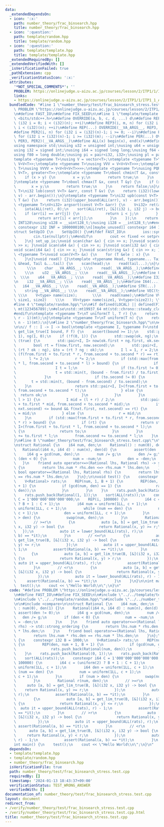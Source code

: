 ```yaml
---
data:
  _extendedDependsOn:
  - icon: ':x:'
    path: number_theory/frac_binsearch.hpp
    title: number_theory/frac_binsearch.hpp
  - icon: ':question:'
    path: template/random.hpp
    title: template/random.hpp
  - icon: ':question:'
    path: template/template.hpp
    title: template/template.hpp
  _extendedRequiredBy: []
  _extendedVerifiedWith: []
  _isVerificationFailed: true
  _pathExtension: cpp
  _verificationStatusIcon: ':x:'
  attributes:
    '*NOT_SPECIAL_COMMENTS*': ''
    PROBLEM: https://onlinejudge.u-aizu.ac.jp/courses/lesson/2/ITP1/1/ITP1_1_A
    links:
    - https://onlinejudge.u-aizu.ac.jp/courses/lesson/2/ITP1/1/ITP1_1_A
  bundledCode: "#line 1 \"number_theory/test/frac_binsearch_stress.test.cpp\"\n#define\
    \ PROBLEM \"https://onlinejudge.u-aizu.ac.jp/courses/lesson/2/ITP1/1/ITP1_1_A\"\
    \n#define FAST_IO\n#define FIX_SEED\n\n#line 1 \"template/template.hpp\"\n#include\
    \ <bits/stdc++.h>\n#define OVERRIDE(a, b, c, d, ...) d\n#define REP2(i, n) for\
    \ (i32 i = 0; i < (i32)(n); ++i)\n#define REP3(i, m, n) for (i32 i = (i32)(m);\
    \ i < (i32)(n); ++i)\n#define REP(...) OVERRIDE(__VA_ARGS__, REP3, REP2)(__VA_ARGS__)\n\
    #define PER2(i, n) for (i32 i = (i32)(n)-1; i >= 0; --i)\n#define PER3(i, m, n)\
    \ for (i32 i = (i32)(n)-1; i >= (i32)(m); --i)\n#define PER(...) OVERRIDE(__VA_ARGS__,\
    \ PER3, PER2)(__VA_ARGS__)\n#define ALL(x) begin(x), end(x)\n#define LEN(x) (i32)(x.size())\n\
    using namespace std;\nusing u32 = unsigned int;\nusing u64 = unsigned long long;\n\
    using i32 = signed int;\nusing i64 = signed long long;\nusing f64 = double;\n\
    using f80 = long double;\nusing pi = pair<i32, i32>;\nusing pl = pair<i64, i64>;\n\
    template <typename T>\nusing V = vector<T>;\ntemplate <typename T>\nusing VV =\
    \ V<V<T>>;\ntemplate <typename T>\nusing VVV = V<V<V<T>>>;\ntemplate <typename\
    \ T>\nusing VVVV = V<V<V<V<T>>>>;\ntemplate <typename T>\nusing PQR = priority_queue<T,\
    \ V<T>, greater<T>>;\ntemplate <typename T>\nbool chmin(T &x, const T &y) {\n\
    \    if (x > y) {\n        x = y;\n        return true;\n    }\n    return false;\n\
    }\ntemplate <typename T>\nbool chmax(T &x, const T &y) {\n    if (x < y) {\n \
    \       x = y;\n        return true;\n    }\n    return false;\n}\ntemplate <typename\
    \ T>\ni32 lob(const V<T> &arr, const T &v) {\n    return (i32)(lower_bound(ALL(arr),\
    \ v) - arr.begin());\n}\ntemplate <typename T>\ni32 upb(const V<T> &arr, const\
    \ T &v) {\n    return (i32)(upper_bound(ALL(arr), v) - arr.begin());\n}\ntemplate\
    \ <typename T>\nV<i32> argsort(const V<T> &arr) {\n    V<i32> ret(arr.size());\n\
    \    iota(ALL(ret), 0);\n    sort(ALL(ret), [&](i32 i, i32 j) -> bool {\n    \
    \    if (arr[i] == arr[j]) {\n            return i < j;\n        } else {\n  \
    \          return arr[i] < arr[j];\n        }\n    });\n    return ret;\n}\n#ifdef\
    \ INT128\nusing u128 = __uint128_t;\nusing i128 = __int128_t;\n#endif\n[[maybe_unused]]\
    \ constexpr i32 INF = 1000000100;\n[[maybe_unused]] constexpr i64 INF64 = 3000000000000000100;\n\
    struct SetUpIO {\n    SetUpIO() {\n#ifdef FAST_IO\n        ios::sync_with_stdio(false);\n\
    \        cin.tie(nullptr);\n#endif\n        cout << fixed << setprecision(15);\n\
    \    }\n} set_up_io;\nvoid scan(char &x) { cin >> x; }\nvoid scan(u32 &x) { cin\
    \ >> x; }\nvoid scan(u64 &x) { cin >> x; }\nvoid scan(i32 &x) { cin >> x; }\n\
    void scan(i64 &x) { cin >> x; }\nvoid scan(string &x) { cin >> x; }\ntemplate\
    \ <typename T>\nvoid scan(V<T> &x) {\n    for (T &ele : x) {\n        scan(ele);\n\
    \    }\n}\nvoid read() {}\ntemplate <typename Head, typename... Tail>\nvoid read(Head\
    \ &head, Tail &...tail) {\n    scan(head);\n    read(tail...);\n}\n#define CHAR(...)\
    \     \\\n    char __VA_ARGS__; \\\n    read(__VA_ARGS__);\n#define U32(...) \
    \    \\\n    u32 __VA_ARGS__; \\\n    read(__VA_ARGS__);\n#define U64(...)   \
    \  \\\n    u64 __VA_ARGS__; \\\n    read(__VA_ARGS__);\n#define I32(...)     \\\
    \n    i32 __VA_ARGS__; \\\n    read(__VA_ARGS__);\n#define I64(...)     \\\n \
    \   i64 __VA_ARGS__; \\\n    read(__VA_ARGS__);\n#define STR(...)        \\\n\
    \    string __VA_ARGS__; \\\n    read(__VA_ARGS__);\n#define VEC(type, name, size)\
    \ \\\n    V<type> name(size);       \\\n    read(name);\n#define VVEC(type, name,\
    \ size1, size2)    \\\n    VV<type> name(size1, V<type>(size2)); \\\n    read(name);\n\
    #line 4 \"template/random.hpp\"\n\n#if defined(LOCAL) || defined(FIX_SEED)\nstd::mt19937_64\
    \ mt(123456789);\n#else\nstd::mt19937_64 mt(std::chrono::steady_clock::now().time_since_epoch().count());\n\
    #endif\n\ntemplate <typename T>\nT uniform(T l, T r) {\n    return std::uniform_int_distribution<T>(l,\
    \ r - 1)(mt);\n}\ntemplate <typename T>\nT uniform(T n) {\n    return std::uniform_int_distribution<T>(0,\
    \ n - 1)(mt);\n}\n#line 2 \"number_theory/frac_binsearch.hpp\"\n\n#line 6 \"number_theory/frac_binsearch.hpp\"\
    \n\n// f :: I -> I -> bool\ntemplate <typename I, typename F>\nstd::pair<I, I>\
    \ get_lim_true(I bound, F f) {\n    assert(bound >= 1);\n    std::pair<I, I> ok(0,\
    \ 1), ng(1, 0);\n    if (!f(0, 1)) {\n        std::swap(ok, ng);\n    }\n    while\
    \ (true) {\n        std::pair<I, I> now(ok.first + ng.first, ok.second + ng.second);\n\
    \        bool rt = f(now.first, now.second);\n        std::pair<I, I> &from =\
    \ (rt ? ok : ng), &to = (rt ? ng : ok);\n        I l = 1, r = 2;\n        while\
    \ (f(from.first + to.first * r, from.second + to.second * r) == rt) {\n      \
    \      l *= 2;\n            r *= 2;\n            if (std::max(from.first + to.first\
    \ * l, from.second + to.second * l) > bound) {\n                if (rt) {\n  \
    \                  I t = l;\n                    if (to.first != 0) {\n      \
    \                  t = std::min(t, (bound - from.first) / to.first);\n       \
    \             }\n                    if (to.second != 0) {\n                 \
    \       t = std::min(t, (bound - from.second) / to.second);\n                \
    \    }\n                    return std::pair<I, I>(from.first + to.first * t,\
    \ from.second + to.second * t);\n                } else {\n                  \
    \  return ok;\n                }\n            }\n        }\n        while (r -\
    \ l > 1) {\n            I mid = (l + r) / 2;\n            std::pair<I, I> nxt(from.first\
    \ + to.first * mid, from.second + to.second * mid);\n            if (std::max(nxt.first,\
    \ nxt.second) <= bound && f(nxt.first, nxt.second) == rt) {\n                l\
    \ = mid;\n            } else {\n                r = mid;\n            }\n    \
    \    }\n        if (std::max(from.first + to.first * r, from.second + to.second\
    \ * r) > bound) {\n            if (rt) {\n                return std::pair<I,\
    \ I>(from.first + to.first * l, from.second + to.second * l);\n            } else\
    \ {\n                return to;\n            }\n        }\n        from.first\
    \ += to.first * l;\n        from.second += to.second * l;\n    }\n    assert(false);\n\
    }\n#line 8 \"number_theory/test/frac_binsearch_stress.test.cpp\"\n\n#include <compare>\n\
    \nstruct Rational {\n    i64 num, den;\n    Rational() : num(0), den(1) {}\n \
    \   Rational(i64 n, i64 d) : num(n), den(d) {\n        assert(den != 0);\n   \
    \     i64 g = gcd(num, den);\n        num /= g;\n        den /= g;\n        if\
    \ (den < 0) {\n            num = -num;\n            den = -den;\n        }\n \
    \   }\n    friend auto operator<=>(Rational lhs, Rational rhs) -> std::strong_ordering\
    \ {\n        return lhs.num * rhs.den <=> rhs.num * lhs.den;\n    }\n    friend\
    \ bool operator==(Rational lhs, Rational rhs) {\n        return lhs.num * rhs.den\
    \ == rhs.num * lhs.den;\n    }\n};\n\nvoid test() {\n    constexpr i32 B = 1000;\n\
    \    V<Rational> rats;\n    REP(num, 1, B + 1) {\n        REP(den, num + 1, B\
    \ + 1) {\n            if (gcd(num, den) == 1) {\n                rats.push_back(Rational(num,\
    \ den));\n            }\n        }\n    }\n    rats.push_back(Rational(0, 1));\n\
    \    rats.push_back(Rational(1, 1));\n    sort(ALL(rats));\n    constexpr i64\
    \ C = 1'000'000'000'000'000;\n    REP(i, 100000) {\n        i64 c = (uniform(2)\
    \ ? B + 1 : C + 1);\n        i64 num = uniform(1LL, c + 1);\n        i64 den =\
    \ uniform(1LL, c + 1);\n        while (num == den) {\n            num = uniform(1LL,\
    \ c + 1);\n            den = uniform(1LL, c + 1);\n        }\n        if (num\
    \ > den) {\n            swap(num, den);\n        }\n        Rational r(num, den);\n\
    \        // >=r\n        {\n            auto [a, b] = get_lim_true(B, [&](i32\
    \ x, i32 y) -> bool {\n                return Rational(x, y) >= r;\n         \
    \   });\n            auto it = lower_bound(ALL(rats), r);\n            assert(Rational(a,\
    \ b) == *it);\n        }\n        // <=r\n        {\n            auto [a, b] =\
    \ get_lim_true(B, [&](i32 x, i32 y) -> bool {\n                return Rational(x,\
    \ y) <= r;\n            });\n            auto it = upper_bound(ALL(rats), r) -\
    \ 1;\n            assert(Rational(a, b) == *it);\n        }\n        // >r\n \
    \       {\n            auto [a, b] = get_lim_true(B, [&](i32 x, i32 y) -> bool\
    \ {\n                return Rational(x, y) > r;\n            });\n           \
    \ auto it = upper_bound(ALL(rats), r);\n            assert(Rational(a, b) == *it);\n\
    \        }\n        // <r\n        {\n            auto [a, b] = get_lim_true(B,\
    \ [&](i32 x, i32 y) -> bool {\n                return Rational(x, y) < r;\n  \
    \          });\n            auto it = lower_bound(ALL(rats), r) - 1;\n       \
    \     assert(Rational(a, b) == *it);\n        }\n    }\n}\n\nint main() {\n  \
    \  test();\n    cout << \"Hello World\\n\";\n}\n"
  code: "#define PROBLEM \"https://onlinejudge.u-aizu.ac.jp/courses/lesson/2/ITP1/1/ITP1_1_A\"\
    \n#define FAST_IO\n#define FIX_SEED\n\n#include \"../../template/template.hpp\"\
    \n#include \"../../template/random.hpp\"\n#include \"../../number_theory/frac_binsearch.hpp\"\
    \n\n#include <compare>\n\nstruct Rational {\n    i64 num, den;\n    Rational()\
    \ : num(0), den(1) {}\n    Rational(i64 n, i64 d) : num(n), den(d) {\n       \
    \ assert(den != 0);\n        i64 g = gcd(num, den);\n        num /= g;\n     \
    \   den /= g;\n        if (den < 0) {\n            num = -num;\n            den\
    \ = -den;\n        }\n    }\n    friend auto operator<=>(Rational lhs, Rational\
    \ rhs) -> std::strong_ordering {\n        return lhs.num * rhs.den <=> rhs.num\
    \ * lhs.den;\n    }\n    friend bool operator==(Rational lhs, Rational rhs) {\n\
    \        return lhs.num * rhs.den == rhs.num * lhs.den;\n    }\n};\n\nvoid test()\
    \ {\n    constexpr i32 B = 1000;\n    V<Rational> rats;\n    REP(num, 1, B + 1)\
    \ {\n        REP(den, num + 1, B + 1) {\n            if (gcd(num, den) == 1) {\n\
    \                rats.push_back(Rational(num, den));\n            }\n        }\n\
    \    }\n    rats.push_back(Rational(0, 1));\n    rats.push_back(Rational(1, 1));\n\
    \    sort(ALL(rats));\n    constexpr i64 C = 1'000'000'000'000'000;\n    REP(i,\
    \ 100000) {\n        i64 c = (uniform(2) ? B + 1 : C + 1);\n        i64 num =\
    \ uniform(1LL, c + 1);\n        i64 den = uniform(1LL, c + 1);\n        while\
    \ (num == den) {\n            num = uniform(1LL, c + 1);\n            den = uniform(1LL,\
    \ c + 1);\n        }\n        if (num > den) {\n            swap(num, den);\n\
    \        }\n        Rational r(num, den);\n        // >=r\n        {\n       \
    \     auto [a, b] = get_lim_true(B, [&](i32 x, i32 y) -> bool {\n            \
    \    return Rational(x, y) >= r;\n            });\n            auto it = lower_bound(ALL(rats),\
    \ r);\n            assert(Rational(a, b) == *it);\n        }\n        // <=r\n\
    \        {\n            auto [a, b] = get_lim_true(B, [&](i32 x, i32 y) -> bool\
    \ {\n                return Rational(x, y) <= r;\n            });\n          \
    \  auto it = upper_bound(ALL(rats), r) - 1;\n            assert(Rational(a, b)\
    \ == *it);\n        }\n        // >r\n        {\n            auto [a, b] = get_lim_true(B,\
    \ [&](i32 x, i32 y) -> bool {\n                return Rational(x, y) > r;\n  \
    \          });\n            auto it = upper_bound(ALL(rats), r);\n           \
    \ assert(Rational(a, b) == *it);\n        }\n        // <r\n        {\n      \
    \      auto [a, b] = get_lim_true(B, [&](i32 x, i32 y) -> bool {\n           \
    \     return Rational(x, y) < r;\n            });\n            auto it = lower_bound(ALL(rats),\
    \ r) - 1;\n            assert(Rational(a, b) == *it);\n        }\n    }\n}\n\n\
    int main() {\n    test();\n    cout << \"Hello World\\n\";\n}\n"
  dependsOn:
  - template/template.hpp
  - template/random.hpp
  - number_theory/frac_binsearch.hpp
  isVerificationFile: true
  path: number_theory/test/frac_binsearch_stress.test.cpp
  requiredBy: []
  timestamp: '2024-01-13 18:43:37+09:00'
  verificationStatus: TEST_WRONG_ANSWER
  verifiedWith: []
documentation_of: number_theory/test/frac_binsearch_stress.test.cpp
layout: document
redirect_from:
- /verify/number_theory/test/frac_binsearch_stress.test.cpp
- /verify/number_theory/test/frac_binsearch_stress.test.cpp.html
title: number_theory/test/frac_binsearch_stress.test.cpp
---
```


